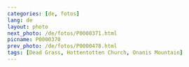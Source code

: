 ```yaml
---
categories: [de, fotos]
lang: de
layout: photo
next_photo: /de/fotos/P0000371.html
picname: P0000370
prev_photo: /de/fotos/P0000478.html
tags: [Dead Grass, Hottentotten Church, Onanis Mountain]
---
```

